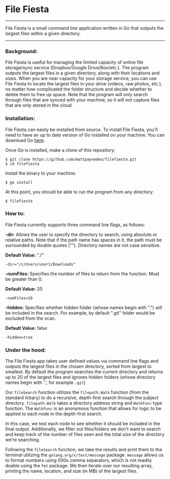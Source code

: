 # File Fiesta

---

File Fiesta is a small command line application written in Go that outputs the largest files within a given directory.

---

### Background:
File Fiesta is useful for managing the limited capacity of online file storage/sync service (Dropbox/Google Drive/Box/etc.). The program outputs the largest files in a given directory, along with their locations and sizes. When you are near capacity for your storage service, you can use File Fiesta to locate the largest files in your drive (videos, raw photos, etc.), no matter how complicated the folder structure and decide whether to delete them to free up space. Note that the program will only search through files that are synced with your machine, so it will not capture files that are only stored in the cloud.


### Installation:
File Fiesta can easily be installed from source. To install File Fiesta, you'll need to have an up to date version of Go installed on your machine. You can download Go [here](https://golang.org/).

Once Go is installed, make a clone of this repository:

```
$ git clone https://github.com/mattpaynedev/filefiesta.git
$ cd filefiesta
```

Install the binary to your machine:

```
$ go install
```

At this point, you should be able to run the program from any directory:

```
$ filefiesta
```

### How to:

File Fiesta currently supports three command line flags, as follows:

**-dir:** Allows the user to specify the directory to search, using absolute or relative paths. Note that if the path name has spaces in it, the path must be surrounded by double quotes (""). Directory names are not case sensitive.

**Default Value:** "./"

```
-dir="/c/Users/user1/Downloads"
```

**-numFiles:** Specifies the number of files to return from the function. Must be greater than 0.

**Default Value:** 20

```
-numFiles=10
```

**-hidden:** Specifies whether hidden folder (whose names begin with ".") will be included in the search. For example, by default ".git" folder would be excluded from the scan.

**Default Value:** false

```
-hidden=true
```

### Under the hood:
The File Fiesta app takes user defined values via command line flags and outputs the largest files in the chosen directory, sorted from largest to smallest. By default the program searches the current directory and returns up to 20 of the largest files and ignores hidden folders (whose directory names begin with '.', for example `.git`)

Our `fileSearch` function utilizes the `filepath.Walk` function (from the standard lirbary) to do a recursive, depth-first search through the subject directory. `filepath.Walk` takes a directory address string and `WalkFunc` type function. The `WalkFunc` is an anonymous function that allows for logic to be applied to each node in the depth-first search. 

In this case, we test each node to see whether it should be included in the final output. Additionally, we filter out files/folders we don't want to search and keep track of the number of files seen and the total size of the directory we're searching.

Following the `fileSearch` function, we take the results and print them to the terminal utilizing the `golang.org/x/text/message` package. `message` allows us to format numbers using 000s comma separators, which is not readily doable using the `fmt` package. We then iterate over our resulting array, printing the name, location, and size (in MB) of the largest files.
